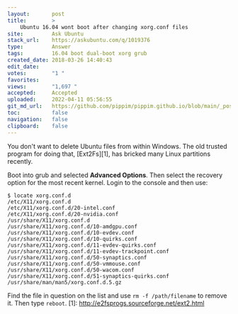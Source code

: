 ```yaml
---
layout:       post
title:        >
    Ubuntu 16.04 wont boot after changing xorg.conf files
site:         Ask Ubuntu
stack_url:    https://askubuntu.com/q/1019376
type:         Answer
tags:         16.04 boot dual-boot xorg grub
created_date: 2018-03-26 14:40:43
edit_date:    
votes:        "1 "
favorites:    
views:        "1,697 "
accepted:     Accepted
uploaded:     2022-04-11 05:56:55
git_md_url:   https://github.com/pippim/pippim.github.io/blob/main/_posts/2018/2018-03-26-Ubuntu-16.04-wont-boot-after-changing-xorg.conf-files.md
toc:          false
navigation:   false
clipboard:    false
---
```


You don't want to delete Ubuntu files from within Windows. The old trusted program for doing that, [Ext2Fs][1], has bricked many Linux partitions recently.

Boot into grub and selected **Advanced Options**. Then select the recovery option for the most recent kernel. Login to the console and then use:


``` 
$ locate xorg.conf.d
/etc/X11/xorg.conf.d
/etc/X11/xorg.conf.d/20-intel.conf
/etc/X11/xorg.conf.d/20-nvidia.conf
/usr/share/X11/xorg.conf.d
/usr/share/X11/xorg.conf.d/10-amdgpu.conf
/usr/share/X11/xorg.conf.d/10-evdev.conf
/usr/share/X11/xorg.conf.d/10-quirks.conf
/usr/share/X11/xorg.conf.d/11-evdev-quirks.conf
/usr/share/X11/xorg.conf.d/11-evdev-trackpoint.conf
/usr/share/X11/xorg.conf.d/50-synaptics.conf
/usr/share/X11/xorg.conf.d/50-vmmouse.conf
/usr/share/X11/xorg.conf.d/50-wacom.conf
/usr/share/X11/xorg.conf.d/51-synaptics-quirks.conf
/usr/share/man/man5/xorg.conf.d.5.gz
```

Find the file in question on the list and use `rm -f /path/filename` to remove it. Then type `reboot`.
  [1]: http://e2fsprogs.sourceforge.net/ext2.html
